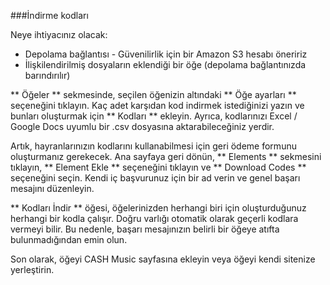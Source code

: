 ###İndirme kodları

Neye ihtiyacınız olacak:

- Depolama bağlantısı - Güvenilirlik için bir Amazon S3 hesabı öneririz
- İlişkilendirilmiş dosyaların eklendiği bir öğe (depolama bağlantınızda barındırılır)

** Öğeler ** sekmesinde, seçilen öğenizin altındaki ** Öğe ayarları ** seçeneğini tıklayın. Kaç adet karşıdan kod indirmek istediğinizi yazın ve bunları oluşturmak için ** Kodları ** ekleyin. Ayrıca, kodlarınızı Excel / Google Docs uyumlu bir .csv dosyasına aktarabileceğiniz yerdir.

Artık, hayranlarınızın kodlarını kullanabilmesi için geri ödeme formunu oluşturmanız gerekecek. Ana sayfaya geri dönün, ** Elements ** sekmesini tıklayın, ** Element Ekle ** seçeneğini tıklayın ve ** Download Codes ** seçeneğini seçin. Kendi iç başvurunuz için bir ad verin ve genel başarı mesajını düzenleyin.

** Kodları İndir ** öğesi, öğelerinizden herhangi biri için oluşturduğunuz herhangi bir kodla çalışır. Doğru varlığı otomatik olarak geçerli kodlara vermeyi bilir. Bu nedenle, başarı mesajınızın belirli bir öğeye atıfta bulunmadığından emin olun.

Son olarak, öğeyi CASH Music sayfasına ekleyin veya öğeyi kendi sitenize yerleştirin.
